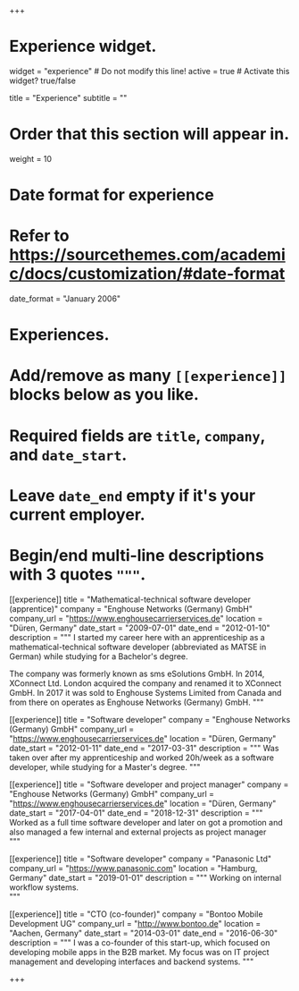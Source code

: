 +++
# Experience widget.
widget = "experience"  # Do not modify this line!
active = true  # Activate this widget? true/false

title = "Experience"
subtitle = ""

# Order that this section will appear in.
weight = 10

# Date format for experience
#   Refer to https://sourcethemes.com/academic/docs/customization/#date-format
date_format = "January 2006"

# Experiences.
#   Add/remove as many `[[experience]]` blocks below as you like.
#   Required fields are `title`, `company`, and `date_start`.
#   Leave `date_end` empty if it's your current employer.
#   Begin/end multi-line descriptions with 3 quotes `"""`.
[[experience]]
  title = "Mathematical-technical software developer (apprentice)"
  company = "Enghouse Networks (Germany) GmbH"
  company_url = "https://www.enghousecarrierservices.de"
  location = "Düren, Germany"
  date_start = "2009-07-01"
  date_end = "2012-01-10"
  description = """
  I started my career here with an apprenticeship as a mathematical-technical software developer (abbreviated as MATSE in German)
  while studying for a Bachelor's degree.
  
  The company was formerly known as sms eSolutions GmbH. In 2014, XConnect Ltd. London acquired the company and renamed it to XConnect GmbH.
  In 2017 it was sold to Enghouse Systems Limited from Canada and from there on operates as Enghouse Networks (Germany) GmbH.
  """
  
[[experience]]
  title = "Software developer"
  company = "Enghouse Networks (Germany) GmbH"
  company_url = "https://www.enghousecarrierservices.de"
  location = "Düren, Germany"
  date_start = "2012-01-11"
  date_end = "2017-03-31"
  description = """
  Was taken over after my apprenticeship and worked 20h/week as a software developer, while studying for a Master's degree.
  """

[[experience]]
  title = "Software developer and project manager"
  company = "Enghouse Networks (Germany) GmbH"
  company_url = "https://www.enghousecarrierservices.de"
  location = "Düren, Germany"
  date_start = "2017-04-01"
  date_end = "2018-12-31"
  description = """
  Worked as a full time software developer and later on got a promotion and also managed a few internal and external projects as project manager   
  """
  
[[experience]]
  title = "Software developer"
  company = "Panasonic Ltd"
  company_url = "https://www.panasonic.com"
  location = "Hamburg, Germany"
  date_start = "2019-01-01"
  description = """
  Working on internal workflow systems.   
  """
  
[[experience]]
  title = "CTO (co-founder)"
  company = "Bontoo Mobile Development UG"
  company_url = "http://www.bontoo.de"
  location = "Aachen, Germany"
  date_start = "2014-03-01"
  date_end = "2016-06-30"
  description = """
  I was a co-founder of this start-up, which focused on developing mobile apps in the B2B market.
  My focus was on IT project management and developing interfaces and backend systems.
  """

+++
